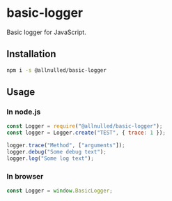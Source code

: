 # basic-logger

Basic logger for JavaScript.

## Installation

```sh
npm i -s @allnulled/basic-logger
```

## Usage

### In node.js

```js
const Logger = require("@allnulled/basic-logger");
const logger = Logger.create("TEST", { trace: 1 });

logger.trace("Method", ["arguments"]);
logger.debug("Some debug text");
logger.log("Some log text");
```

### In browser

```js
const Logger = window.BasicLogger;
```